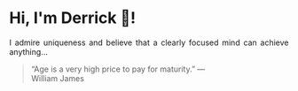 # Hi, I'm Derrick 👋!
<p align="justify">I admire uniqueness and believe that a clearly focused mind can achieve anything...</p> 
<!-- #quote-start -->
<blockquote>&ldquo;Age is a very high price to pay for maturity.&rdquo; &mdash; <footer>William James</footer></blockquote>
<!-- #quote-end -->
